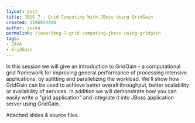 ```yaml
---
layout: post
title: JBUG 7 - Grid Computing With JBoss Using GridGain
created: 1196924400
author: zvika
permalink: /java/jbug-7-grid-computing-jboss-using-gridgain
tags:
- JAVA
- GridGain
---
```

<p>In this session we will give an introduction to GridGain - a computational grid framework for improving general performance of processing intensive applications, by splitting and parallelizing the workload. We'll show how GridGain can be used to achieve better overall throughput, better scalability or availability of services. In addition we will demonstrate how you can easily write a &quot;grid application&quot; and integrate it into JBoss application server using GridGain.</p>
<p>Attached slides &amp; source files.</p>
